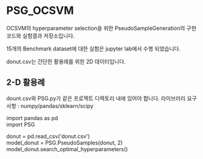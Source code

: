 # PSG_OCSVM

OCSVM의 hyperparameter selection을 위한 PseudoSampleGeneration의 구현 코드와 실험결과 저장소입니다.

15개의 Benchmark dataset에 대한 실험은 jupyter lab에서 수행 되었습니다.

donut.csv는 간단한 활용례를 위한 2D 데이터입니다.
## 2-D 활용례

dount.csv와 PSG.py가 같은 프로젝트 디렉토리 내에 있어야 합니다.
라이브러리 요구사항 : numpy/pandas/sklearn/scipy  

import pandas as pd  
import PSG  

donut = pd.read_csv('donut.csv')  
model_donut = PSG.PseudoSamples(donut, 2)  
model_donut.search_optimal_hyperparameters()

